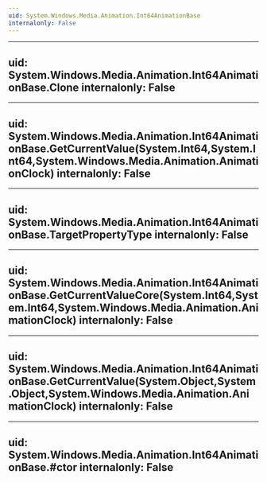 ```yaml
---
uid: System.Windows.Media.Animation.Int64AnimationBase
internalonly: False
---
```


---
uid: System.Windows.Media.Animation.Int64AnimationBase.Clone
internalonly: False
---

---
uid: System.Windows.Media.Animation.Int64AnimationBase.GetCurrentValue(System.Int64,System.Int64,System.Windows.Media.Animation.AnimationClock)
internalonly: False
---

---
uid: System.Windows.Media.Animation.Int64AnimationBase.TargetPropertyType
internalonly: False
---

---
uid: System.Windows.Media.Animation.Int64AnimationBase.GetCurrentValueCore(System.Int64,System.Int64,System.Windows.Media.Animation.AnimationClock)
internalonly: False
---

---
uid: System.Windows.Media.Animation.Int64AnimationBase.GetCurrentValue(System.Object,System.Object,System.Windows.Media.Animation.AnimationClock)
internalonly: False
---

---
uid: System.Windows.Media.Animation.Int64AnimationBase.#ctor
internalonly: False
---
